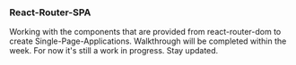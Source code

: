 ### React-Router-SPA

Working with the components that are provided from react-router-dom to create Single-Page-Applications. Walkthrough will be completed within the week. For now it's still a work in progress. Stay updated.
